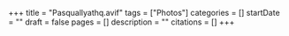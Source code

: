 +++
title = "Pasquallyathq.avif"
tags = ["Photos"]
categories = []
startDate = ""
draft = false
pages = []
description = ""
citations = []
+++
